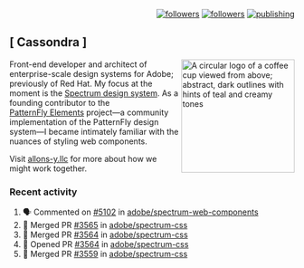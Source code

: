 <p align="right"><a rel="me" href="https://front-end.social/@castastrophe">
    <img alt="followers" title="Follow me on Mastodon" src="https://img.shields.io/mastodon/follow/109297102751309835?domain=https%3A%2F%2Ffront-end.social&label=Follow&logo=mastodon&logoColor=white&style=for-the-badge&labelColor=008080&color=006969"/></a>
  <a href="https://codepen.io/castastrophe/">
    <img alt="followers" title="Follow me on CodePen" src="https://img.shields.io/badge/23-1?color=640464&labelColor=7c007c&style=for-the-badge&logo=codepen&label=Follow"/></a>
<a href="https://castastrophe.medium.com/">
    <img alt="publishing" title="View articles on Medium" src="https://img.shields.io/badge/107-1?color=666&labelColor=444&label=subscribe&logo=medium&logoColor=white&style=for-the-badge"/></a>
</p>

## [&nbsp;Cassondra&nbsp;]

<img align="right" src="https://github-production-user-asset-6210df.s3.amazonaws.com/1840295/253016758-ba468774-1cd3-42c2-8f43-947b5eeb5edf.png" height="200" alt="A circular logo of a coffee cup viewed from above; abstract, dark outlines with hints of teal and creamy tones">

Front-end developer and architect of enterprise-scale design systems for Adobe; previously of Red Hat. My focus at the moment is the [Spectrum design system](https://github.com/adobe/spectrum-css). As a founding contributor to the [PatternFly&nbsp;Elements](https://github.com/patternfly/patternfly-elements) project&mdash;a community implementation of the PatternFly design system&mdash;I became intimately familiar with the nuances of styling web components.

Visit [allons-y.llc](http://allons-y.llc/) for more about how we might work together.

### Recent activity

<!--START_SECTION:activity-->
1. 🗣 Commented on [#5102](https://github.com/adobe/spectrum-web-components/pull/5102#issuecomment-2669791737) in [adobe/spectrum-web-components](https://github.com/adobe/spectrum-web-components)
2. 🎉 Merged PR [#3565](https://github.com/adobe/spectrum-css/pull/3565) in [adobe/spectrum-css](https://github.com/adobe/spectrum-css)
3. 🎉 Merged PR [#3564](https://github.com/adobe/spectrum-css/pull/3564) in [adobe/spectrum-css](https://github.com/adobe/spectrum-css)
4. 💪 Opened PR [#3564](https://github.com/adobe/spectrum-css/pull/3564) in [adobe/spectrum-css](https://github.com/adobe/spectrum-css)
5. 🎉 Merged PR [#3559](https://github.com/adobe/spectrum-css/pull/3559) in [adobe/spectrum-css](https://github.com/adobe/spectrum-css)
<!--END_SECTION:activity-->
